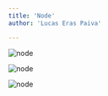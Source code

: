 ```yaml
---
title: 'Node'
author: 'Lucas Eras Paiva'

---
```


![node](/projects/node/anti-node.png)

![node](/projects/node/headon2.png)

![node](/projects/node/join-the-future.png)

